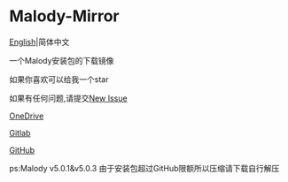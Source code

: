 # Malody-Mirror

[English](README.md)|简体中文

一个Malody安装包的下载镜像

如果你喜欢可以给我一个star

如果有任何问题,请提交[New Issue](https://github.com/brokenpoems/Malody-Mirror/issues/new)

[OneDrive](https://1drv.ms/f/s!AjArxDfalOZ0atElHi85t6XJ7YM)

[Gitlab](https://gitlab.com/brokenpoems/Malody-Mirror)

[GitHub](https://github.com/brokenpoems/Malody-Mirror)

ps:Malody v5.0.1&v5.0.3 由于安装包超过GitHub限额所以压缩请下载自行解压
